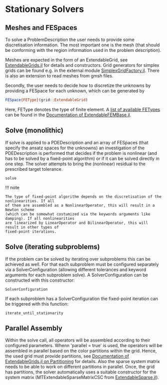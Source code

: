 
# Stationary Solvers

## Meshes and FESpaces

To solve a ProblemDescription the user needs to provide some discretisation information.
The most important one is the mesh (that should be conforming with the region information used in the problem description).

Meshes are expected in the form of an ExtendableGrid, see [ExtendableGrids.jl](https://github.com/j-fu/ExtendableGrids.jl) for details and constructors.
Grid generators for simplex grids can be found e.g. in the external module [SimplexGridFactory.jl](https://github.com/j-fu/SimplexGridFactory.jl).
There is also an extension to read meshes from gmsh files.

Secondly, the user needs to decide how to discretize the unknowns by providing a FESpace for each unknown, which can be
generated by
```julia
FESpace{FEType}(grid::ExtendableGrid)
```
Here, FEType denotes the type of finite element.
A [list of available FETypes](https://chmerdon.github.io/ExtendableFEMBase.jl/dev/fems/) can be found in the [Documentation of ExtendableFEMBase.jl](https://chmerdon.github.io/ExtendableFEMBase.jl/dev/).

## Solve (monolithic)
If solve is applied to a PDEDescription and an array of FESpaces (that specify the ansatz spaces for the unknowns) an investigation of the PDEDescription is performed that decides if the problem is nonlinear (and has to be solved by a fixed-point algorithm) or if it can be solved directly in one step. The solver attempts to bring the (nonlinear) residual to the prescribed target tolerance. 

```@docs
solve
```

!!! note

    The type of fixed-point algorithm depends on the discretisation of the nonlinearities. If all
    of them are assembled as a NonlinearOperator, this will result in a Newton scheme
    (which can be somewhat costumized via the keywords arguments like damping). If all nonlinearities
    are linearized by LinearOperator and BilinearOperator, this will result in other types of
    fixed-point iterations.

## Solve (iterating subproblems)

If the problem can be solved by iterating over subproblems this can be achieved as well.
For that each subproblem must be configured separately via a SolverConfiguration
(allowing different tolerances and keyword arguments for each subproblem solve).
A SolverConfiguration can be constructed with this constructor:

```@docs
SolverConfiguration
```

If each subproblem has a SolverConfiguration the fixed-point iteration can be triggered
with this function:

```@docs
iterate_until_stationarity
```

## Parallel Assembly

Within the solve call, all operators will be assembled according to their configured parameters.
Whenn 'parallel = true' is used, the operators will be assembled in parallel
based on the color partitions within the grid. Hence, the used grid must provide
partitions, see [Documentation of ExtendableGrids.jl on Partitioning](https://j-fu.github.io/ExtendableGrids.jl/stable/partitioning/)
for details. Also the sparse system matrix needs to be able to work on different
partitions in parallel. Once, the grid has partitions, the solver automatically
uses a suitable constructor for the system matrix (MTExtendableSparseMatrixCSC from [ExtendableSparse.jl](https://github.com/j-fu/ExtendableSparse.jl)).